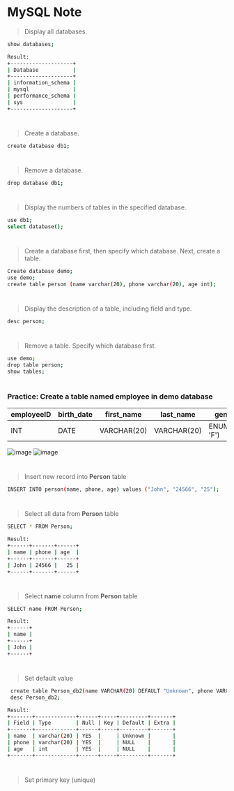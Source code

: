 # MySQL Note

> Display all databases.
 
```bash 
show databases;
```
```bash
Result:
+--------------------+
| Database           |
+--------------------+
| information_schema |
| mysql              |
| performance_schema |
| sys                |
+--------------------+
```
#

> Create a database.
 
```bash 
create database db1;
```
#

> Remove a database.
 
```bash 
drop database db1;
```
#

> Display the numbers of tables in the specified database.
 
```bash 
use db1;
select database();
```
#

> Create a database first, then specify which database. Next, create a table.

```bash
Create database demo;
use demo;
create table person (name varchar(20), phone varchar(20), age int);
```
#

> Display the description of a table, including field and type. 
```bash 
desc person;
```
#

> Remove a table. Specify which database first.
```bash 
use demo;
drop table person;
show tables;
```
#

### Practice: Create a table named employee in demo database
| employeeID  | birth_date | first_name | last_name | gender | hired_date |
| ----------  | ---------- | ---------- | --------- | ------ | ---------- |
| INT | DATE        | VARCHAR(20) | VARCHAR(20) | ENUM('M', 'F') | DATE |

![image](https://github.com/user-attachments/assets/0ae92b02-507a-408c-8bd7-d96ba42ca02a)
![image](https://github.com/user-attachments/assets/05802e84-6f84-40b5-8025-08fbf3b3d4bc)

#

> Insert new record into **Person** table
```bash
INSERT INTO person(name, phone, age) values ("John", "24566", "25");
```
#
> Select all data from  **Person** table
```bash
SELECT * FROM Person;
```
```bash
Result:
+------+-------+------+
| name | phone | age  |
+------+-------+------+
| John | 24566 |   25 |
+------+-------+------+
```

#
> Select **name** column from  **Person** table
```bash
SELECT name FROM Person;
```
```bash
Result:
+------+
| name |
+------+
| John |
+------+
```

#
> Set default value
```bash
 create table Person_db2(name VARCHAR(20) DEFAULT "Unknown", phone VARCHAR(20), age INT);
 desc Person_db2;
```
```bash
Result:
+-------+-------------+------+-----+---------+-------+
| Field | Type        | Null | Key | Default | Extra |
+-------+-------------+------+-----+---------+-------+
| name  | varchar(20) | YES  |     | Unknown |       |
| phone | varchar(20) | YES  |     | NULL    |       |
| age   | int         | YES  |     | NULL    |       |
+-------+-------------+------+-----+---------+-------+
```

# 
> Set primary key (unique)

